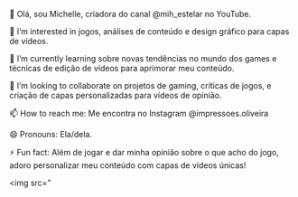 👋 Olá, sou Michelle, criadora do canal @mih_estelar no YouTube.

👀 I’m interested in jogos, análises de conteúdo e design gráfico para capas de vídeos.

🌱 I’m currently learning sobre novas tendências no mundo dos games e técnicas de edição de vídeos para aprimorar meu conteúdo.

💞️ I’m looking to collaborate on projetos de gaming, críticas de jogos, e criação de capas personalizadas para vídeos de opinião.

📫 How to reach me: Me encontra no Instagram @impressoes.oliveira

😄 Pronouns: Ela/dela.

⚡ Fun fact: Além de jogar e dar minha opinião sobre o que acho do jogo, adoro personalizar meu conteúdo com capas de vídeos únicas!

<img src=" <link rel="stylesheet" type='text/css' href="https://cdn.jsdelivr.net/gh/devicons/devicon@latest/devicon.min.css" width="40" height="40"/>
